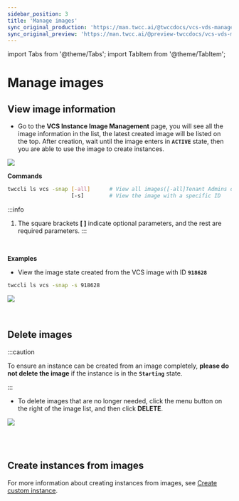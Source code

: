 ```yaml
---
sidebar_position: 3
title: 'Manage images'
sync_original_production: 'https://man.twcc.ai/@twccdocs/vcs-vds-manage-instance-image-en'
sync_original_preview: 'https://man.twcc.ai/@preview-twccdocs/vcs-vds-manage-instance-image-en'
---
```


import Tabs from '@theme/Tabs';
import TabItem from '@theme/TabItem';

# Manage images

## View image information

<Tabs>

<TabItem value="TWCC Portal" label="TWCC Portal">

* Go to the **VCS Instance Image Management** page, you will see all the image information in the list, the latest created image will be listed on the top. After creation, wait until the image enters in **`ACTIVE`** state, then you are able to use the image to create instances.

![](https://cos.twcc.ai/SYS-MANUAL/uploads/upload_24e83fb4b857b5d94278312fd409bb13.png)


</TabItem>

<TabItem value="TWCC CLI" label="TWCC CLI">


**Commands**


```bash
twccli ls vcs -snap [-all]      # View all images([-all]Tenant Admins only) 
                    [-s]        # View the image with a specific ID
```

:::info
1. The square brackets **[ ]** indicate optional parameters, and the rest are required parameters.
:::


<br/>

**Examples**


- View the image state created from the VCS image with ID **`918628`**
```bash
twccli ls vcs -snap -s 918628  
```

![](https://cos.twcc.ai/SYS-MANUAL/uploads/upload_19ffc79130c118e2642598005944ffa5.png)

</TabItem>

</Tabs>


<br/>



## Delete images

:::caution

To ensure an instance can be created from an image completely, **please do not delete the image** if the  instance is in the **`Starting`** state.

:::

<Tabs>

<TabItem value="TWCC Portal" label="TWCC Portal">

* To delete images that are no longer needed, click the <i class="fa fa-ellipsis-v fa-20" aria-hidden="true"></i> menu button on the right of the image list, and then click **DELETE**.

![](https://cos.twcc.ai/SYS-MANUAL/uploads/upload_3ba00508f220b04065c082fa4650b022.png)

</TabItem>

<TabItem value="TWCC CLI" label="TWCC CLI (Not yet supported)">

<br/>

</TabItem>

</Tabs>

<br/>



## Create instances from images

For more information about creating instances from images, see [Create custom instance](https://man.twcc.ai/@twccdocs/guide-vcs-create-custom-instance-en).